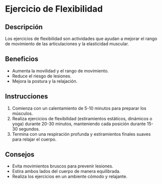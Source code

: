 # Ejercicio de Flexibilidad

## Descripción
Los ejercicios de flexibilidad son actividades que ayudan a mejorar el rango de movimiento de las articulaciones y la elasticidad muscular.

## Beneficios
- Aumenta la movilidad y el rango de movimiento.
- Reduce el riesgo de lesiones.
- Mejora la postura y la relajación.

## Instrucciones
1. Comienza con un calentamiento de 5-10 minutos para preparar los músculos.
2. Realiza ejercicios de flexibilidad (estiramientos estáticos, dinámicos o yoga) durante 20-30 minutos, manteniendo cada posición durante 15-30 segundos.
3. Termina con una respiración profunda y estiramientos finales suaves para relajar el cuerpo.

## Consejos
- Evita movimientos bruscos para prevenir lesiones.
- Estira ambos lados del cuerpo de manera equilibrada.
- Realiza los ejercicios en un ambiente cómodo y relajante.